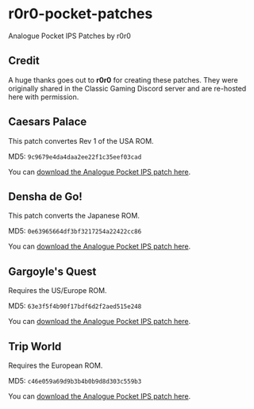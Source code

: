 # r0r0-pocket-patches
Analogue Pocket IPS Patches by r0r0

## Credit

A huge thanks goes out to **r0r0** for creating these patches. They were originally shared in the Classic Gaming Discord server and are re-hosted here with permission.

## Caesars Palace

This patch convertes Rev 1 of the USA ROM.

MD5: `9c9679e4da4daa2ee22f1c35eef03cad`

You can [download the Analogue Pocket IPS patch here](https://github.com/jduckett95/misc-pocket-patches/blob/main/caesars_palace_usa_rev_a_pocket-9c9679e4da4daa2ee22f1c35eef03cad.ips).

## Densha de Go!

This patch converts the Japanese ROM.

MD5: `0e63965664df3bf3217254a22422cc86`

You can [download the Analogue Pocket IPS patch here](https://github.com/jduckett95/misc-pocket-patches/blob/main/densha-de-go-pocket-patch-0e63965664df3bf3217254a22422cc86.ips).

## Gargoyle's Quest

Requires the US/Europe ROM.

MD5: `63e3f5f4b90f17bdf6d2f2aed515e248`

You can [download the Analogue Pocket IPS patch here](https://github.com/jduckett95/misc-pocket-patches/blob/main/Gargoyles-Quest-USA-EU-63e3f5f4b90f17bdf6d2f2aed515e248.ips).

## Trip World

Requires the European ROM.

MD5: `c46e059a69d9b3b4b0b9d8d303c559b3`

You can [download the Analogue Pocket IPS patch here](https://github.com/jduckett95/misc-pocket-patches/blob/main/trip-world-eu.ips).
